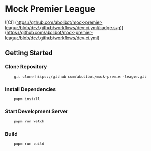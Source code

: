 # Mock Premier League

![CI]
(https://github.com/abolibot/mock-premier-league/blob/dev/.github/workflows/dev-ci.yml/badge.svg)](https://github.com/abolibot/mock-premier-league/blob/dev/.github/workflows/dev-ci.yml)


## Getting Started

### Clone Repository

```git
    git clone https://github.com/abolibot/mock-premier-league.git
```

### Install Dependencies

```bash
    pnpm install
```

### Start Development Server

```bash
    pnpm run watch
```

### Build

```bash
    pnpm run build
```